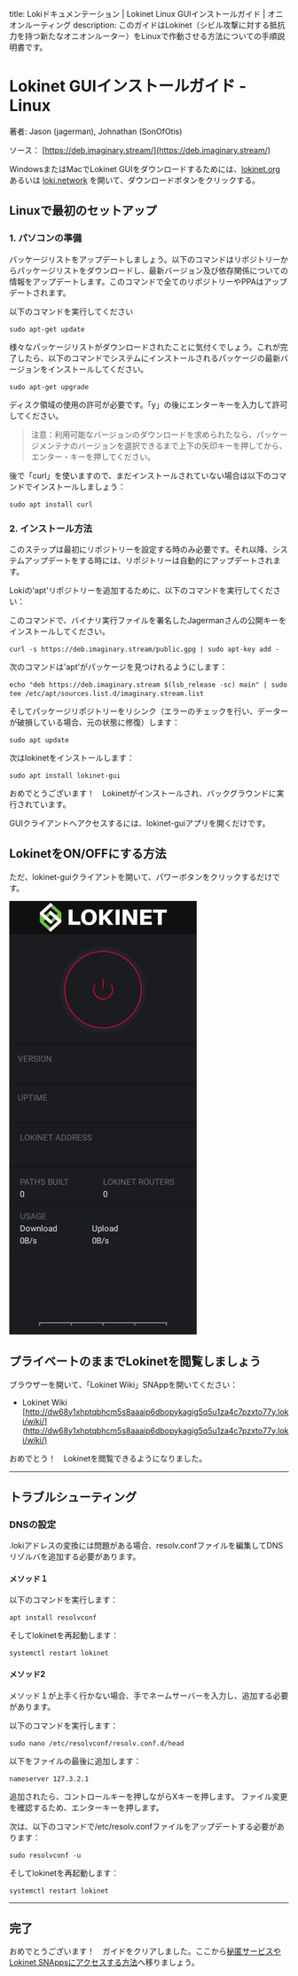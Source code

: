 title: Lokiドキュメンテーション | Lokinet Linux GUIインストールガイド | オニオンルーティング
description: このガイドはLokinet（シビル攻撃に対する抵抗力を持つ新たなオニオンルーター）をLinuxで作動させる方法についての手順説明書です。

# Lokinet GUIインストールガイド - Linux
著者: Jason (jagerman), Johnathan (SonOfOtis)

ソース： [https://deb.imaginary.stream/](https://deb.imaginary.stream/)

WindowsまたはMacでLokinet GUIをダウンロードするためには、[lokinet.org](https://lokinet.org) あるいは [loki.network](https://loki.network) を開いて、ダウンロードボタンをクリックする。


## Linuxで最初のセットアップ

### 1. パソコンの準備
パッケージリストをアップデートしましょう。以下のコマンドはリポジトリーからパッケージリストをダウンロードし、最新バージョン及び依存関係についての情報をアップデートします。このコマンドで全てのリポジトリーやPPAはアップデートされます。

以下のコマンドを実行してください

```
sudo apt-get update
```

様々なパッケージリストがダウンロードされたことに気付くでしょう。これが完了したら、以下のコマンドでシステムにインストールされるパッケージの最新バージョンをインストールしてください。

```
sudo apt-get upgrade
```

ディスク領域の使用の許可が必要です。「y」の後にエンターキーを入力して許可してください。

> 注意：利用可能なバージョンのダウンロードを求められたなら、パッケージメンテナのバージョンを選択できるまで上下の矢印キーを押してから、エンター・キーを押してください。

後で「curl」を使いますので、まだインストールされていない場合は以下のコマンドでインストールしましょう：

```
sudo apt install curl
```

### 2. インストール方法

このステップは最初にリポジトリーを設定する時のみ必要です。それ以降、システムアップデートをする時には、リポジトリーは自動的にアップデートされます。

Lokiの'apt'リポジトリーを追加するために、以下のコマンドを実行してください：

このコマンドで、バイナリ実行ファイルを署名したJagermanさんの公開キーをインストールしてください。

```
curl -s https://deb.imaginary.stream/public.gpg | sudo apt-key add -
```

次のコマンドは'apt'がパッケージを見つけれるようにします：

```
echo "deb https://deb.imaginary.stream $(lsb_release -sc) main" | sudo tee /etc/apt/sources.list.d/imaginary.stream.list
```

そしてパッケージリポジトリーをリシンク（エラーのチェックを行い、データーが破損している場合、元の状態に修復）します：

```
sudo apt update
```

次はlokinetをインストールします：

```
sudo apt install lokinet-gui
```

おめでとうございます！　Lokinetがインストールされ、バックグラウンドに実行されています。

GUIクライアントへアクセスするには、lokinet-guiアプリを開くだけです。

## LokinetをON/OFFにする方法

ただ、lokinet-guiクライアントを開いて、パワーボタンをクリックするだけです。

![lokinet-gui](../../../docs/assets/lokinetGui.PNG)


## プライベートのままでLokinetを閲覧しましょう
ブラウザーを開いて、「Lokinet Wiki」SNAppを開いてください：

- Lokinet Wiki [http://dw68y1xhptqbhcm5s8aaaip6dbopykagig5q5u1za4c7pzxto77y.loki/wiki/](http://dw68y1xhptqbhcm5s8aaaip6dbopykagig5q5u1za4c7pzxto77y.loki/wiki/)

おめでとう！　Lokinetを閲覧できるようになりました。

---
## トラブルシューティング

### DNSの設定

.lokiアドレスの変換には問題がある場合、resolv.confファイルを編集してDNSリゾルバを追加する必要があります。

#### メソッド１

以下のコマンドを実行します：
```
apt install resolvconf
```

そしてlokinetを再起動します：

```
systemctl restart lokinet
```

#### メソッド2
メソッド１が上手く行かない場合、手でネームサーバーを入力し、追加する必要があります。

以下のコマンドを実行します：

```
sudo nano /etc/resolvconf/resolv.conf.d/head
```

以下をファイルの最後に追加します：

```
nameserver 127.3.2.1
```

追加されたら、コントロールキーを押しながらXキーを押します。 
ファイル変更を確認するため、エンターキーを押します。

次は、以下のコマンドで/etc/resolv.confファイルをアップデートする必要があります：

```
sudo resolvconf -u
```

そしてlokinetを再起動します：

```
systemctl restart lokinet
```

--- 

## 完了

おめでとうございます！　ガイドをクリアしました。ここから[秘匿サービスやLokinet SNAppsにアクセスする方法](AccessingSNApps.md)へ移りましょう。
